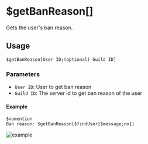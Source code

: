 # $getBanReason[]
Gets the user's ban reason.


## Usage
```
$getBanReason[User ID;(optional) Guild ID]
```

### Parameters
- `User ID`: User to get ban reason
- `Guild ID`: The server id to get ban reason of the user


#### Example
```
$nomention
Ban reason: $getBanReason[$findUser[$message;no]]
```

![example](https://user-images.githubusercontent.com/113303649/209573943-c4124c26-50a3-455e-a785-d295dac96331.png)
